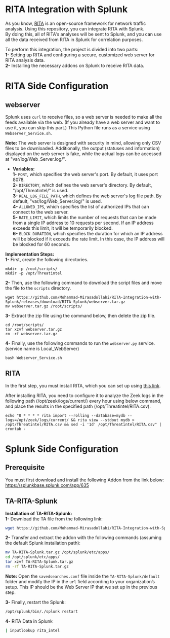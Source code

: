 # RITA Integration with Splunk
As you know, [RITA](https://github.com/activecm/rita) is an open-source framework for network traffic analysis. Using this repository, you can integrate RITA with Splunk.\
By doing this, all of RITA's analyses will be sent to Splunk, and you can use all the data received from RITA in Splunk for correlation purposes.

To perform this integration, the project is divided into two parts:\
**1-** Setting up RITA and configuring a secure, customized web server for RITA analysis data.\
**2-** Installing the necessary addons on Splunk to receive RITA data.

# RITA Side Configuration
## webserver  
Splunk uses `curl` to receive files, so a web server is needed to make all the feeds available via the web. (If you already have a web server and want to use it, you can skip this part.) This Python file runs as a service using `Webserver_Service.sh`.

**Note:** The web server is designed with security in mind, allowing only CSV files to be downloaded. Additionally, the output (statuses and information) displayed on the web server is fake, while the actual logs can be accessed at "var/log/Web_Server.log/".

- **Variables:**  
  **1-** `PORT`, which specifies the web server's port. By default, it uses port 8078.  
  **2-** `DIRECTORY`, which defines the web server's directory. By default, "/opt/Threatintel/" is used.  
  **3-** `REAL_LOG_FILE_PATH`, which defines the web server's log file path. By default, "var/log/Web_Server.log/" is used.  
  **4-** `ALLOWED_IPS`, which specifies the list of authorized IPs that can connect to the web server.\
  **5-** `RATE_LIMIT`, which limits the number of requests that can be made from a single IP address to 10 requests per second. If an IP address exceeds this limit, it will be temporarily blocked.\
  **6-** `BLOCK_DURATION`, which specifies the duration for which an IP address will be blocked if it exceeds the rate limit. In this case, the IP address will be blocked for 60 seconds.

**Implementation Steps:**  
**1-** First, create the following directories.

```
mkdir -p /root/scripts/
mkdir -p /opt/Threatintel
```

**2-** Then, use the following command to download the script files and move the file to the `scripts` directory.

```
wget https://github.com/Mohammad-Mirasadollahi/RITA-Integration-with-Splunk/releases/download/RITA-Splunk/webserver.tar.gz
mv webserver.tar.gz /root/scripts/
```

**3-** Extract the zip file using the command below, then delete the zip file.

```
cd /root/scripts/
tar xzvf webserver.tar.gz
rm -rf webserver.tar.gz
```

**4-** Finally, use the following commands to run the `webserver.py` service. (service name is Local_WebServer)

```
bash Webserver_Service.sh
```


## RITA  
In the first step, you must install RITA, which you can set up using [this link](https://github.com/activecm/rita).

After installing RITA, you need to configure it to analyze the Zeek logs in the following path (/opt/zeek/logs/current/) every hour using below command, and place the results in the specified path (/opt/Threatintel/RITA.csv).

```
echo "0 * * * * rita import --rolling --database=mydb --logs=/opt/zeek/logs/current/ && rita view --stdout mydb > /opt/Threatintel/RITA.csv && sed -i '1d' /opt/Threatintel/RITA.csv" | crontab -
```

  # Splunk Side Configuration

## Prerequisite 
You must first download and install the following Addon from the link below:\
https://splunkbase.splunk.com/app/635

## TA-RITA-Splunk
**Installation of TA-RITA-Splunk:**  
**1-** Download the TA file from the following link:
```bash
wget https://github.com/Mohammad-Mirasadollahi/RITA-Integration-with-Splunk/releases/download/RITA-Splunk/TA-RITA-Splunk.tar.gz
```

**2-** Transfer and extract the addon with the following commands (assuming the default Splunk installation path):
```bash
mv TA-RITA-Splunk.tar.gz /opt/splunk/etc/apps/
cd /opt/splunk/etc/apps/
tar xzvf TA-RITA-Splunk.tar.gz
rm -rf TA-RITA-Splunk.tar.gz
```

**Note:** Open the `savedsearches.conf` file inside the `TA-RITA-Splunk/default` folder and modify the IP in the `url` field according to your organization’s setup. This IP should be the Web Server IP that we set up in the previous step.

**3-** Finally, restart the Splunk:
```bash
/opt/splunk/bin/./splunk restart
```
**4-** RITA Data in Splunk
```bash
| inputlookup rita_intel
```
